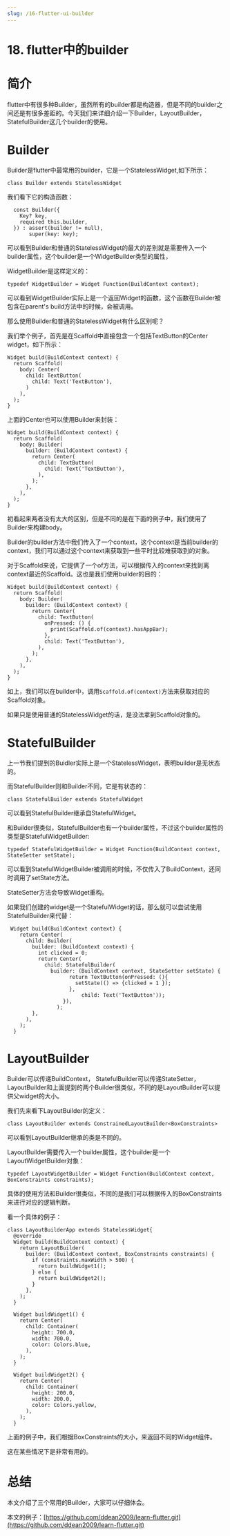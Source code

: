 ```yaml
---
slug: /16-flutter-ui-builder
---
```


# 18. flutter中的builder



# 简介

flutter中有很多种Builder，虽然所有的builder都是构造器，但是不同的builder之间还是有很多差距的。今天我们来详细介绍一下Builder，LayoutBuilder，StatefulBuilder这几个builder的使用。

# Builder

Builder是flutter中最常用的builder，它是一个StatelessWidget,如下所示：

```
class Builder extends StatelessWidget
```

我们看下它的构造函数：

```
  const Builder({
    Key? key,
    required this.builder,
  }) : assert(builder != null),
       super(key: key);
```

可以看到Builder和普通的StatelessWidget的最大的差别就是需要传入一个builder属性，这个builder是一个WidgetBuilder类型的属性，

WidgetBuilder是这样定义的：

```
typedef WidgetBuilder = Widget Function(BuildContext context);
```

可以看到WidgetBuilder实际上是一个返回Widget的函数，这个函数在Builder被包含在parent's build方法中的时候，会被调用。

那么使用Builder和普通的StatelessWidget有什么区别呢？

我们举个例子，首先是在Scaffold中直接包含一个包括TextButton的Center widget，如下所示：

```
Widget build(BuildContext context) {
  return Scaffold(
    body: Center(
      child: TextButton(
        child: Text('TextButton'),
      )
    ),
  );
}
```

上面的Center也可以使用Builder来封装：

```
Widget build(BuildContext context) {
  return Scaffold(
    body: Builder(
      builder: (BuildContext context) {
        return Center(
          child: TextButton(
            child: Text('TextButton'),
          ),
        );
      },
    ),
  );
}
```

初看起来两者没有太大的区别，但是不同的是在下面的例子中，我们使用了Builder来构建body。

Builder的builder方法中我们传入了一个context，这个context是当前builder的context，我们可以通过这个context来获取到一些平时比较难获取到的对象。

对于Scaffold来说，它提供了一个of方法，可以根据传入的context来找到离context最近的Scaffold。这也是我们使用builder的目的：

```
Widget build(BuildContext context) {
  return Scaffold(
    body: Builder(
      builder: (BuildContext context) {
        return Center(
          child: TextButton(
            onPressed: () {
              print(Scaffold.of(context).hasAppBar);
            },
            child: Text('TextButton'),
          ),
        );
      },
    ),
  );
}
```

如上，我们可以在builder中，调用`Scaffold.of(context)`方法来获取对应的Scaffold对象。

如果只是使用普通的StatelessWidget的话，是没法拿到Scaffold对象的。

# StatefulBuilder

上一节我们提到的Buidler实际上是一个StatelessWidget，表明builder是无状态的。

而StatefulBuilder则和Builder不同，它是有状态的：

```
class StatefulBuilder extends StatefulWidget
```

可以看到StatefulBuilder继承自StatefulWidget。

和Builder很类似，StatefulBuilder也有一个builder属性，不过这个builder属性的类型是StatefulWidgetBuilder:

```
typedef StatefulWidgetBuilder = Widget Function(BuildContext context, StateSetter setState);
```

可以看到StatefulWidgetBuilder被调用的时候，不仅传入了BuildContext，还同时调用了setState方法。

StateSetter方法会导致Widget重构。

如果我们创建的widget是一个StatefulWidget的话，那么就可以尝试使用StatefulBuilder来代替：

```
 Widget build(BuildContext context) {
    return Center(
      child: Builder(
        builder: (BuildContext context) {
          int clicked = 0;
          return Center(
            child: StatefulBuilder(
              builder: (BuildContext context, StateSetter setState) {
                    return TextButton(onPressed: (){
                      setState(() => {clicked = 1 });
                    },
                        child: Text('TextButton'));
                  }),
                );
        },
      ),
    );
  }
```

# LayoutBuilder

Builder可以传递BuildContext， StatefulBuilder可以传递StateSetter，LayoutBuilder和上面提到的两个Builder很类似，不同的是LayoutBuilder可以提供父widget的大小。

我们先来看下LayoutBuilder的定义：

```
class LayoutBuilder extends ConstrainedLayoutBuilder<BoxConstraints> 
```

可以看到LayoutBuilder继承的类是不同的。

LayoutBuilder需要传入一个builder属性，这个builder是一个LayoutWidgetBuilder对象：

```
typedef LayoutWidgetBuilder = Widget Function(BuildContext context, BoxConstraints constraints);
```

具体的使用方法和Builder很类似，不同的是我们可以根据传入的BoxConstraints来进行对应的逻辑判断。

看一个具体的例子：

```
class LayoutBuilderApp extends StatelessWidget{
  @override
  Widget build(BuildContext context) {
    return LayoutBuilder(
      builder: (BuildContext context, BoxConstraints constraints) {
        if (constraints.maxWidth > 500) {
          return buildWidget1();
        } else {
          return buildWidget2();
        }
      },
    );
  }

  Widget buildWidget1() {
    return Center(
      child: Container(
        height: 700.0,
        width: 700.0,
        color: Colors.blue,
      ),
    );
  }

  Widget buildWidget2() {
    return Center(
      child: Container(
        height: 200.0,
        width: 200.0,
        color: Colors.yellow,
      ),
    );
  }
```

上面的例子中，我们根据BoxConstraints的大小，来返回不同的Widget组件。

这在某些情况下是非常有用的。

# 总结

本文介绍了三个常用的Builder，大家可以仔细体会。

本文的例子：[https://github.com/ddean2009/learn-flutter.git](https://github.com/ddean2009/learn-flutter.git)












